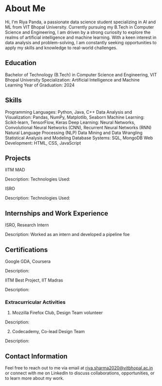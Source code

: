 # About Me

Hi, I'm Riya Panda, a passionate data science student specializing in AI and ML from VIT Bhopal University. Currently pursuing my B.Tech in Computer Science and Engineering, I am driven by a strong curiosity to explore the realms of artificial intelligence and machine learning. With a keen interest in data analysis and problem-solving, I am constantly seeking opportunities to apply my skills and knowledge to real-world challenges.

## Education

Bachelor of Technology (B.Tech) in Computer Science and Engineering, VIT Bhopal University
Specialization: Artificial Intelligence and Machine Learning
Year of Graduation: 2024

## Skills

Programming Languages: Python, Java, C++
Data Analysis and Visualization: Pandas, NumPy, Matplotlib, Seaborn
Machine Learning: Scikit-learn, TensorFlow, Keras
Deep Learning: Neural Networks, Convolutional Neural Networks (CNN), Recurrent Neural Networks (RNN)
Natural Language Processing (NLP)
Data Mining and Data Wrangling
Statistical Analysis and Modeling
Database Systems: SQL, MongoDB
Web Development: HTML, CSS, JavaScript

## Projects

IITM MAD

Description: 
Technologies Used: 

ISRO

Description: 
Technologies Used: 

## Internships and Work Experience

ISRO, Research Intern

Description: Worked as an intern and developed a pipeline foe 

## Certifications

Google GDA, Coursera

Description: 

IITM Best Project, IIT Madras

Description: 

### Extracurricular Activities

1. Mozzilla Firefox Club, Design Team volunteer

Description: 

2. Codecademy, Co-lead Design Team

Description: 

## Contact Information

Feel free to reach out to me via email at riya.sharma2020@vitbhopal.ac.in or connect with me on LinkedIn to discuss collaborations, opportunities, or to learn more about my work.

